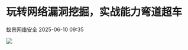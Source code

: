 #  玩转网络漏洞挖掘，实战能力弯道超车  
 蚁景网络安全   2025-06-10 09:35  
  
![](https://mmbiz.qpic.cn/mmbiz_png/5znJiaZxqldz6hYOSZ5rtgvP5uG82w4NyykibQXynr15ZibdQWIj90n9ZpotqE04ciaNxe3DpMI5LcIYCxP5h2cfhQ/640?wx_fmt=png&from=appmsg "")  
  
  
